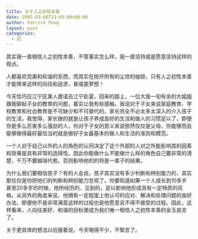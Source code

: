 ```yaml
---
title: 关于人之初性本善
date: 2005-03-08T23:45:00+00:00
author: Patrick Peng
layout: post
categories:
  - 記
---
```

其实我一直相信人之初性本善，不管事实怎么样，我一直坚持或是愿意坚持这样的观点。

人都喜欢完美和和谐的东西，而其实在抛开所有的尘世的枷锁，只有人之初性本善才能带来这样的向往和追求，甚或是梦想！

今天恰巧应江宁区某人邀请去江宁赴宴，回来的路上，一位大我一旬有余的大姐姐跟我聊起子女的教育的问题，着实让我有些感触。我说对于子女来说家庭教育、学校教育和社会教育是不可缺少和不可替代的，家长完全不必太多太深入的介入孩子的生活，我觉得，家长做的就是让孩子养成良好的生活和做人的习惯足以了，即便你是多么厉害多么强劲的人，你对于子女的意义来说依然仅仅是父母，你能够而且能够做得最好最恰当的就是做好子女最基本的做人和生活的准则和模范。

一个人对于自己以外的人的角色的认同决定了这个外部的人对之所能影响其的因素和效果是具有非常的选择性。因此你能做什么不能做什么样的角色自己要非常的清楚，千万不要越俎代庖。否则影响他的的将是一辈子的结果。

为什么我们要相信孩子？有的人会说，孩子其实没有多少判断和辨别能力的，其实那仅仅是你把他们的判断和辨别能力忽视了。你要知道如果一个人成长到10多岁甚至20多岁的时候，他所经历的、见到的，足以影响他形成具有一定特质的风格。从另外的角度来说，他拥有一定程度上他认可的应对、解决和处理问题的良好办法，即便他不是非常满意这样的过程也是他愿意且不得不接受的过程。因此，这样看来，人向往美好、和谐的目标便成为我们唯一相信人之初性本善的金玉良言了。

关于更具体的想法以后接着说，今天喝得不少，不絮言了。
